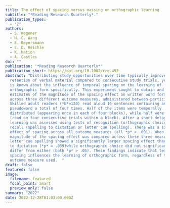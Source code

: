 ```yaml
---
title: The effect of spacing versus massing on orthographic learning
subtitle: "*Reading Research Quarterly*."
publication_types:
  - "2"
authors:
  - S. Wegener
  - H.-C. Wang
  - E. Beyersmann
  - E. D. Reichle
  - K. Nation
  - A. Castles
doi: ""
publication: "*Reading Research Quarterly*"
publication_short: https://doi.org/10.1002/rrq.492
abstract: "Distributing study opportunities over time typically improves the
  retention of verbal material compared to consecutive study trials, yet little
  is known about the influence of temporal spacing on the learning of
  orthographic form specifically. This experiment sought to obtain and compare
  estimates of the magnitude of the spacing effect on written word form learning
  across three different outcome measures, administered between-participants.
  Skilled adult readers (*N*=120) read aloud 16 sentences containing an embedded
  pseudoword a total of four times. Half of the items were temporally
  distributed (appearing once in each of four blocks), while half were massed
  (read on four consecutive trials within a block). After a short delay,
  learning was assessed using tests of recognition (orthographic choice) or
  recall (spelling to dictation or letter cue spelling). There was a significant
  effect of spacing across all outcome measures (all *p* < .001). When the
  magnitude of the spacing effect was compared across these three measures,
  letter cue spelling showed a significantly larger spacing effect than spelling
  to dictation (*p* = .039)while orthographic choice did not significantly
  differ from either (both *p* > .05). These findings indicate that temporal
  spacing influences the learning of orthographic form, regardless of the
  outcome measure used.  "
draft: false
featured: false
image:
  filename: featured
  focal_point: Smart
  preview_only: false
summary: "2022"
date: 2022-12-28T01:03:00.000Z
---
```

